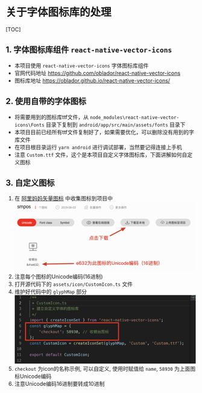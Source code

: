 # 关于字体图标库的处理

[TOC]

## 1. 字体图标库组件 `react-native-vector-icons`

- 本项目使用 `react-native-vector-icons` 字体图标库组件
- 官网代码地址 <https://github.com/oblador/react-native-vector-icons>
- 图标库地址 <https://oblador.github.io/react-native-vector-icons/>

## 2. 使用自带的字体图标

- 将需要用到的图标库ttf文件，从 `node_modules\react-native-vector-icons\Fonts` 目录下复制到 `android/app/src/main/assets/fonts` 目录下
- 本项目目前已经所有ttf文件复制好了，如果需要优化，可以删除没有用到的字库文件
- 在项目根目录运行 `yarn android` 进行调试部署，当然要记得连接上手机
- 注意 `Custom.ttf` 文件，这个是本项目自定义字体图标库，下面讲解如何自定义图标

## 3. 自定义图标

1. 在 [阿里妈妈矢量图标](https://www.iconfont.cn/) 中收集图标到项目中
  ![下载项目到本地](下载项目到本地.png)
2. 注意每个图标的Unicode编码(16进制)
3. 打开源代码下的 `assets/icon/CustomIcon.ts` 文件
4. 维护好代码中的 `glyphMap` 部分
  ![CustomIcon](CustomIcon.png)
5. `checkout` 为icon的名称示例, 可以自定义, 使用时赋值给 `name`, `58930` 为上面图标Unicode编码
6. 注意Unicode编码16进制要转成10进制
